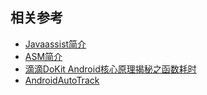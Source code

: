 ## 相关参考
- [Javaassist简介](https://www.jianshu.com/p/334a148b420a)
- [ASM简介](https://www.jianshu.com/p/a1e6b3abd789)
- [滴滴DoKit Android核心原理揭秘之函数耗时](https://juejin.im/post/6844904154624688136)
- [AndroidAutoTrack](https://github.com/Leifzhang/AndroidAutoTrack)
